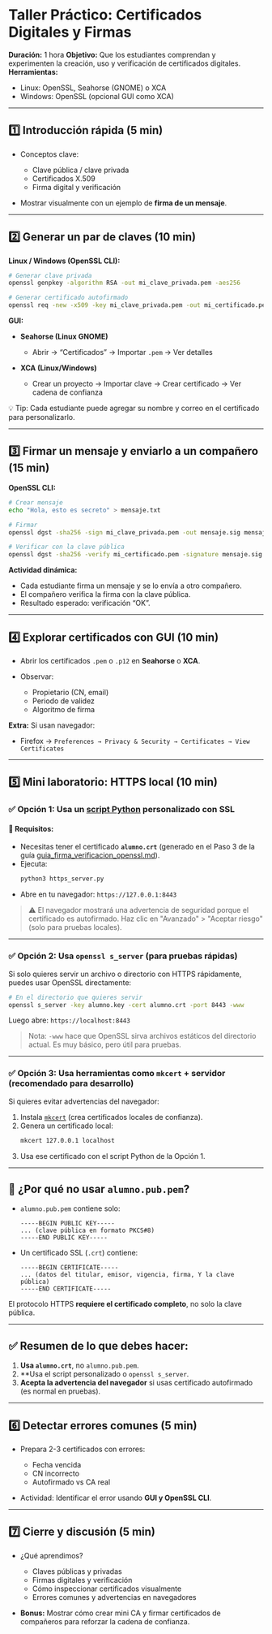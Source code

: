 # **Taller Práctico: Certificados Digitales y Firmas**

**Duración:** 1 hora
**Objetivo:** Que los estudiantes comprendan y experimenten la creación, uso y verificación de certificados digitales.
**Herramientas:**

* Linux: OpenSSL, Seahorse (GNOME) o XCA
* Windows: OpenSSL (opcional GUI como XCA)

---

## **1️⃣ Introducción rápida (5 min)**

* Conceptos clave:

  * Clave pública / clave privada
  * Certificados X.509
  * Firma digital y verificación
* Mostrar visualmente con un ejemplo de **firma de un mensaje**.

---

## **2️⃣ Generar un par de claves (10 min)**

**Linux / Windows (OpenSSL CLI):**

```bash
# Generar clave privada
openssl genpkey -algorithm RSA -out mi_clave_privada.pem -aes256

# Generar certificado autofirmado
openssl req -new -x509 -key mi_clave_privada.pem -out mi_certificado.pem -days 365
```

**GUI:**

* **Seahorse (Linux GNOME)**

  * Abrir → “Certificados” → Importar `.pem` → Ver detalles
* **XCA (Linux/Windows)**

  * Crear un proyecto → Importar clave → Crear certificado → Ver cadena de confianza

💡 Tip: Cada estudiante puede agregar su nombre y correo en el certificado para personalizarlo.

---

## **3️⃣ Firmar un mensaje y enviarlo a un compañero (15 min)**

**OpenSSL CLI:**

```bash
# Crear mensaje
echo "Hola, esto es secreto" > mensaje.txt

# Firmar
openssl dgst -sha256 -sign mi_clave_privada.pem -out mensaje.sig mensaje.txt

# Verificar con la clave pública
openssl dgst -sha256 -verify mi_certificado.pem -signature mensaje.sig mensaje.txt
```

**Actividad dinámica:**

* Cada estudiante firma un mensaje y se lo envía a otro compañero.
* El compañero verifica la firma con la clave pública.
* Resultado esperado: verificación “OK”.

---

## **4️⃣ Explorar certificados con GUI (10 min)**

* Abrir los certificados `.pem` o `.p12` en **Seahorse** o **XCA**.
* Observar:

  * Propietario (CN, email)
  * Periodo de validez
  * Algoritmo de firma

**Extra:** Si usan navegador:

* Firefox → `Preferences → Privacy & Security → Certificates → View Certificates`

---

## **5️⃣ Mini laboratorio: HTTPS local (10 min)** 

### ✅ Opción 1: Usa un [script Python](./demo_crt_autosign_https_server.py) personalizado con SSL

#### 📌 Requisitos:
- Necesitas tener el certificado **`alumno.crt`** (generado en el Paso 3 de la guía [guia_firma_verificacion_openssl.md](./guia_firma_verificacion_openssl.md)).
- Ejecuta:
  ```bash
  python3 https_server.py
  ```
- Abre en tu navegador: `https://127.0.0.1:8443`

> ⚠️ El navegador mostrará una advertencia de seguridad porque el certificado es autofirmado. Haz clic en "Avanzado" > "Aceptar riesgo" (solo para pruebas locales).

---

### ✅ Opción 2: Usa `openssl s_server` (para pruebas rápidas)

Si solo quieres servir un archivo o directorio con HTTPS rápidamente, puedes usar OpenSSL directamente:

```bash
# En el directorio que quieres servir
openssl s_server -key alumno.key -cert alumno.crt -port 8443 -www
```

Luego abre: `https://localhost:8443`

> Nota: `-www` hace que OpenSSL sirva archivos estáticos del directorio actual. Es muy básico, pero útil para pruebas.

---

### ✅ Opción 3: Usa herramientas como `mkcert` + servidor (recomendado para desarrollo)

Si quieres evitar advertencias del navegador:

1. Instala [`mkcert`](https://github.com/FiloSottile/mkcert) (crea certificados locales de confianza).
2. Genera un certificado local:
   ```bash
   mkcert 127.0.0.1 localhost
   ```
3. Usa ese certificado con el script Python de la Opción 1.

---

## 🚫 ¿Por qué no usar `alumno.pub.pem`?

- `alumno.pub.pem` contiene solo:
  ```
  -----BEGIN PUBLIC KEY-----
  ... (clave pública en formato PKCS#8)
  -----END PUBLIC KEY-----
  ```

- Un certificado SSL (`.crt`) contiene:
  ```
  -----BEGIN CERTIFICATE-----
  ... (datos del titular, emisor, vigencia, firma, Y la clave pública)
  -----END CERTIFICATE-----
  ```

El protocolo HTTPS **requiere el certificado completo**, no solo la clave pública.

---

## ✅ Resumen de lo que debes hacer:

1. **Usa `alumno.crt`**, no `alumno.pub.pem`.
2. **Usa el script personalizado o `openssl s_server`.
3. **Acepta la advertencia del navegador** si usas certificado autofirmado (es normal en pruebas).

---

## **6️⃣ Detectar errores comunes (5 min)**

* Prepara 2-3 certificados con errores:

  * Fecha vencida
  * CN incorrecto
  * Autofirmado vs CA real
* Actividad: Identificar el error usando **GUI y OpenSSL CLI**.

---

## **7️⃣ Cierre y discusión (5 min)**

* ¿Qué aprendimos?

  * Claves públicas y privadas
  * Firmas digitales y verificación
  * Cómo inspeccionar certificados visualmente
  * Errores comunes y advertencias en navegadores

* **Bonus:** Mostrar cómo crear mini CA y firmar certificados de compañeros para reforzar la cadena de confianza.
